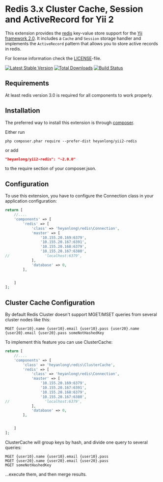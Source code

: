 Redis 3.x Cluster Cache, Session and ActiveRecord for Yii 2
===============================================

This extension provides the [redis](http://redis.io/) key-value store support for the [Yii framework 2.0](http://www.yiiframework.com).
It includes a `Cache` and `Session` storage handler and implements the `ActiveRecord` pattern that allows
you to store active records in redis.

For license information check the [LICENSE](LICENSE.md)-file.

[![Latest Stable Version](https://poser.pugx.org/heyanlong/yii2-redis/v/stable.png)](https://packagist.org/packages/heyanlong/yii2-redis)
[![Total Downloads](https://poser.pugx.org/heyanlong/yii2-redis/downloads.png)](https://packagist.org/packages/heyanlong/yii2-redis)
[![Build Status](https://travis-ci.org/heyanlong/yii2-redis.svg?branch=master)](https://travis-ci.org/heyanlong/yii2-redis)


Requirements
------------

At least redis version 3.0 is required for all components to work properly.

Installation
------------

The preferred way to install this extension is through [composer](http://getcomposer.org/download/).

Either run

```
php composer.phar require --prefer-dist heyanlong/yii2-redis
```

or add

```json
"heyanlong/yii2-redis": "~2.0.0"
```

to the require section of your composer.json.


Configuration
-------------

To use this extension, you have to configure the Connection class in your application configuration:

```php
return [
    //....
    'components' => [
        'redis' => [
            'class' => 'heyanlong\redis\Connection',
            'master' => [
                '10.155.20.169:6379',
                '10.155.20.167:6391',
                '10.155.20.168:6379',
                '10.155.20.167:6380',
//                'localhost:6379',
            ],
            'database' => 0,
        ],


    ]
];
```

Cluster Cache Configuration
---------------------------

By default Redis Cluster doesn't support MGET/MSET queries from several cluster nodes like this:

```
MGET {user10}.name {user10}.email {user10}.pass {user20}.name {user20}.email {user20}.pass someNotHashedKey
```

To implement this feature you can use ClusterCache:

```php
return [
    //....
    'components' => [
		'class' => 'heyanlong\redis\ClusterCache',
        'redis' => [
            'class' => 'heyanlong\redis\Connection',
            'master' => [
                '10.155.20.169:6379',
                '10.155.20.167:6391',
                '10.155.20.168:6379',
                '10.155.20.167:6380',
//                'localhost:6379',
            ],
            'database' => 0,
        ],


    ]
];
```

ClusterCache will group keys by hash, and divide one query to several queries:

```
MGET {user10}.name {user10}.email {user10}.pass
MGET {user20}.name {user20}.email {user20}.pass
MGET someNotHashedKey
```

...execute them, and then merge results.